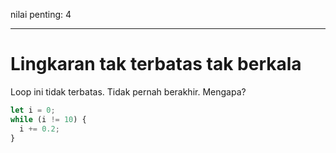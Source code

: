 nilai penting: 4

---

# Lingkaran tak terbatas tak berkala

Loop ini tidak terbatas. Tidak pernah berakhir. Mengapa?

```js
let i = 0;
while (i != 10) {
  i += 0.2;
}
```

